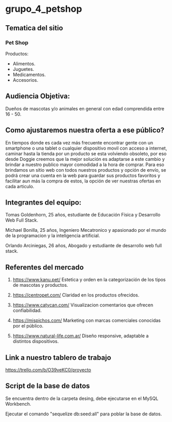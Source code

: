# grupo_4_petshop
 
## Tematica del sitio

### Pet Shop

Productos:

* Alimentos.
* Juguetes.
* Medicamentos.
* Accesorios.


## Audiencia Objetiva:

Dueños de mascotas y/o animales en general con edad comprendida 
entre 16 - 50.

## Como ajustaremos nuestra oferta a ese público?

En tiempos donde es cada vez más frecuente encontrar gente con un smartphone o una tablet o cualquier dispositivo movil con acceso a internet, caminar hasta la tienda por un producto se esta volviendo obsoleto, por eso desde Doggie creemos que la mejor solución es adaptarse a este cambio y brindar a nuestro publico mayor comodidad a la hora de comprar. Para eso brindamos un sitio web con todos nuestros productos y opción de envío, se podrá crear una cuenta en la web para guardar sus productos favoritos y facilitar aun más la compra de estos, la opción de ver nuestras ofertas en cada articulo.


 ## Integrantes del equipo:

Tomas Goldenhorn, 25 años, estudiante de Educación Física y Desarrollo Web Full Stack.

Michael Bonilla, 25 años, Ingeniero Mecatronico y apasionado por el mundo de la programacion y la inteligencia artificial.

Orlando Arciniegas, 26 años, Abogado y estudiante de desarrollo web full stack.

## Referentes del mercado

1. https://www.kanu.pet/
Estetica y orden en la categorización de los tipos de mascotas y productos.

2. https://centropet.com/
Claridad en los productos ofrecidos.

3. https://www.catycan.com/
Visualizacion comentarios que ofrecen confiabilidad.

4. https://mispichos.com/
Marketing con marcas comerciales conocidas por el público.

5. https://www.natural-life.com.ar/
Diseño responsive, adaptable a distintos dispositivos.

## Link a nuestro tablero de trabajo

https://trello.com/b/O39veKC0/proyecto

## Script de la base de datos

Se encuentra dentro de la carpeta desing, debe ejecutarse en el MySQL Workbench.

Ejecutar el comando "sequelize db:seed:all" para poblar la base de datos.
